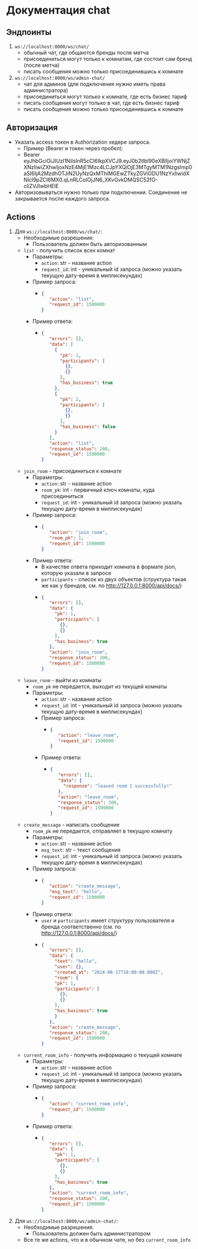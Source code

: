# Документация chat

## Эндпоинты

1. `ws://localhost:8000/ws/chat/`
   - обычный чат, где общаются бренды после метча
   - присоединиться могут только к комнатам, где состоит сам бренд (после метча)
   - писать сообщения можно только присоединившись к комнате
2. `ws://localhost:8000/ws/admin-chat/`
   - чат для админов (для подключения нужно иметь права администратора)
   - присоединиться могут только к комнате, где есть бизнес тариф
   - писать сообщения могут только в чат, где есть бизнес тариф
   - писать сообщения можно только присоединившись к комнате

## Авторизация

- Указать access токен в Authorization хедере запроса.
  - Пример (Bearer и токен через пробел):
  - Bearer eyJhbGciOiJIUzI1NiIsInR5cCI6IkpXVCJ9.eyJ0b2tlbl90eXBlIjoiYWNjZXNzIiwiZXhwIjoxNzE4MjE1Mzc4LCJpYXQiOjE3MTgyMTM1NzgsImp0aSI6IjA2MzdhOTJiN2UyNzQxMThiMGEwZTkyZGViODU1NzYxIiwidXNlcl9pZCI6MX0.qLnRLCoIOjJN6_XKvGvkDMQSC52fO-cliZVJIwbHEIE
- Авторизовываться нужно только при подключении. Соединение не закрывается после каждого запроса.

## Actions

1. Для `ws://localhost:8000/ws/chat/`:
   - Необходимые разрешения:
     - Пользователь должен быть авторизованным
   - `list` - получить список всех комнат
     - Параметры:
       - `action`: str - название action
       - `request_id`: int - уникальный id запроса (можно указать текущую дату-время в миллисекундах)
     - Пример запроса:
       - ```json
         {
            "action": "list",
            "request_id": 1500000
         }
         ```
     - Пример ответа:
       - ```json
         {
            "errors": [],
            "data": [
              {
                "pk": 1,
                "participants": [
                  {},
                  {}
                ],
                "has_business": true
              },
              {
                "pk": 2,
                "participants": [
                  {},
                  {}
                ],
                "has_business": false
              }
            ],
            "action": "list",
            "response_status": 200,
            "request_id": 1500000
         }
         ```
   - `join_room` - присоединиться к комнате
     - Параметры:
       - `action`: str - название action
       - `room_pk`: int - первичный ключ комнаты, куда присоединиться
       - `request_id`: int - уникальный id запроса (можно указать текущую дату-время в миллисекундах)
     - Пример запроса:
       - ```json
         {
            "action": "join_room",
            "room_pk": 1,
            "request_id": 1500000
         }
         ```
     - Пример ответа:
       - В качестве ответа приходит комната в формате json, которую указали в запросе
       - `participants` - список из двух объектов (структура такая же как у брендов, см. по http://127.0.0.1:8000/api/docs/)
       - ```json
         {
            "errors": [],
            "data": {
              "pk": 1,
              "participants": [
                {},
                {}
              ],
              "has_business": true
            },
            "action": "join_room",
            "response_status": 200,
            "request_id": 1500000
         }
         ```
   - `leave_room` - выйти из комнаты
     - `room_pk` не передается, выходит из текущей комнаты
     - Параметры:
       - `action`: str - название action
       - `request_id`: int - уникальный id запроса (можно указать текущую дату-время в миллисекундах)
       - Пример запроса:
         - ```json
           {
              "action": "leave_room",
              "request_id": 1500000
           }
           ```
       - Пример ответа:
         - ```json
           {
              "errors": [],
              "data": {
                "response": "leaved room 1 successfully!"
              },
              "action": "leave_room",
              "response_status": 200,
              "request_id": 1500000
           }
           ```
   - `create_message` - написать сообщение
     - `room_pk` не передается, отправляет в текущую комнату
     - Параметры:
       - `action`: str - название action
       - `msg_text`: str - текст сообщения
       - `request_id`: int - уникальный id запроса (можно указать текущую дату-время в миллисекундах)
     - Пример запроса:
       - ```json
         {
            "action": "create_message",
            "msg_text": "hello",
            "request_id": 1500000
         }
         ```
     - Пример ответа:
       - `user` и `participants` имеет структуру пользователя и бренда соответственно (см. по http://127.0.0.1:8000/api/docs/)
       - ```json
         {
            "errors": [],
            "data": {
              "text": "hello",
              "user": {},
              "created_at": "2024-06-17T18:00:00.000Z",
              "room": {
              "pk": 1,
              "participants": [
                {},
                {}
              ],
              "has_business": true
              }
            },
            "action": "create_message",
            "response_status": 200,
            "request_id": 1500000
         }
         ```
   - `current_room_info` - получить информацию о текущей комнате
     - Параметры:
       - `action`: str - название action
       - `request_id`: int - уникальный id запроса (можно указать текущую дату-время в миллисекундах)
     - Пример запроса:
       - ```json
         {
            "action": "current_room_info",
            "request_id": 1500000
         }
         ```
     - Пример ответа:
       - ```json
         {
            "errors": [],
            "data": {
              "pk": 1,
              "participants": [
                {},
                {}
              ],
              "has_business": true
            },
            "action": "current_room_info",
            "response_status": 200,
            "request_id": 1500000
         }
         ```
2. Для `ws://localhost:8000/ws/admin-chat/`:
   - Необходимые разрешения:
     - Пользователь должен быть администратором
   - Все те же actions, что и в обычном чате, но без `current_room_info`
